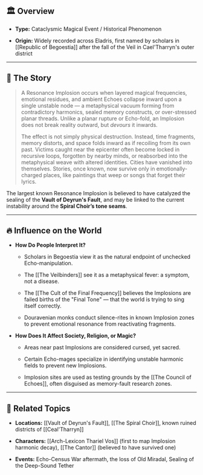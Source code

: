 ## 🏛️ Overview

- **Type:** Cataclysmic Magical Event / Historical Phenomenon
    
- **Origin:** Widely recorded across Eladris, first named by scholars in [[Republic of Begoestia]] after the fall of the Veil in Cael'Tharryn's outer district
    

---

## 📖 The Story

> A Resonance Implosion occurs when layered magical frequencies, emotional residues, and ambient Echoes collapse inward upon a single unstable node — a metaphysical vacuum forming from contradictory harmonics, sealed memory constructs, or over-stressed planar threads. Unlike a planar rupture or Echo-fold, an Implosion does not break reality outward, but _devours_ it inwards.
> 
> The effect is not simply physical destruction. Instead, time fragments, memory distorts, and space folds inward as if recoiling from its own past. Victims caught near the epicenter often become locked in recursive loops, forgotten by nearby minds, or reabsorbed into the metaphysical weave with altered identities. Cities have vanished into themselves. Stories, once known, now survive only in emotionally-charged places, like paintings that weep or songs that forget their lyrics.

The largest known Resonance Implosion is believed to have catalyzed the sealing of the **Vault of Deyrun's Fault**, and may be linked to the current instability around the **Spiral Choir’s tone seams**.

---

## 🔥 Influence on the World

- **How Do People Interpret It?**
    
    - Scholars in Begoestia view it as the natural endpoint of unchecked Echo-manipulation.
        
    - The [[The Veilbinders]] see it as a metaphysical fever: a symptom, not a disease.
        
    - The [[The Cult of the Final Frequency]] believes the Implosions are failed births of the "Final Tone" — that the world is trying to sing itself correctly.
        
    - Douravenian monks conduct silence-rites in known Implosion zones to prevent emotional resonance from reactivating fragments.
        
- **How Does It Affect Society, Religion, or Magic?**
    
    - Areas near past Implosions are considered cursed, yet sacred.
        
    - Certain Echo-mages specialize in identifying unstable harmonic fields to prevent new Implosions.
        
    - Implosion sites are used as testing grounds by the [[The Council of Echoes]], often disguised as memory-fault research zones.
        

---

## 🔗 Related Topics

- **Locations:** [[Vault of Deyrun's Fault]], [[The Spiral Choir]], known ruined districts of [[Ceal'Tharryn]]
    
- **Characters:** [[Arch-Lexicon Thariel Vos]] (first to map Implosion harmonic decay), [[The Cantor]] (believed to have survived one)
    
- **Events:** Echo-Census War aftermath, the loss of Old Miradal, Sealing of the Deep-Sound Tether